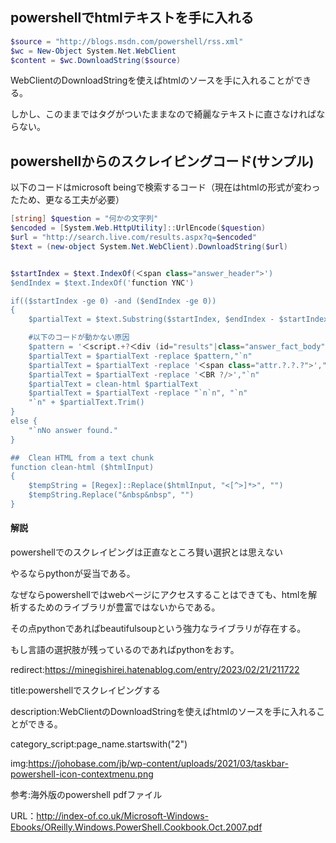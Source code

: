 




## powershellでhtmlテキストを手に入れる

```ps1
$source = "http://blogs.msdn.com/powershell/rss.xml"     
$wc = New-Object System.Net.WebClient
$content = $wc.DownloadString($source)
```

WebClientのDownloadStringを使えばhtmlのソースを手に入れることができる。

しかし、このままではタグがついたままなので綺麗なテキストに直さなければならない。


## powershellからのスクレイピングコード(サンプル)

以下のコードはmicrosoft beingで検索するコード（現在はhtmlの形式が変わったため、更なる工夫が必要）

```ps1
[string] $question = "何かの文字列"
$encoded = [System.Web.HttpUtility]::UrlEncode($question)
$url = "http://search.live.com/results.aspx?q=$encoded"
$text = (new-object System.Net.WebClient).DownloadString($url)


$startIndex = $text.IndexOf(＜span class="answer_header">')
$endIndex = $text.IndexOf('function YNC')

if(($startIndex -ge 0) -and ($endIndex -ge 0))
{
    $partialText = $text.Substring($startIndex, $endIndex - $startIndex)

    #以下のコードが動かない原因
    $pattern = '＜script.+?＜div (id="results"|class="answer_fact_body")>'
    $partialText = $partialText -replace $pattern,"`n"
    $partialText = $partialText -replace '＜span class="attr.?.?.?">',"`n"
    $partialText = $partialText -replace '＜BR ?/>',"`n"
    $partialText = clean-html $partialText
    $partialText = $partialText -replace "`n`n", "`n"
    "`n" + $partialText.Trim()
}
else {
    "`nNo answer found."
}

##  Clean HTML from a text chunk
function clean-html ($htmlInput)
{
    $tempString = [Regex]::Replace($htmlInput, "<[^>]*>", "")
    $tempString.Replace("&nbsp&nbsp", "")
}
```

#### 解説

powershellでのスクレイピングは正直なところ賢い選択とは思えない

やるならpythonが妥当である。

なぜならpowershellではwebページにアクセスすることはできても、htmlを解析するためのライブラリが豊富ではないからである。

その点pythonであればbeautifulsoupという強力なライブラリが存在する。

もし言語の選択肢が残っているのであればpythonをおす。


redirect:https://minegishirei.hatenablog.com/entry/2023/02/21/211722


title:powershellでスクレイピングする

description:WebClientのDownloadStringを使えばhtmlのソースを手に入れることができる。

category_script:page_name.startswith("2")

img:https://johobase.com/jb/wp-content/uploads/2021/03/taskbar-powershell-icon-contextmenu.png

参考:海外版のpowershell pdfファイル

URL：http://index-of.co.uk/Microsoft-Windows-Ebooks/OReilly.Windows.PowerShell.Cookbook.Oct.2007.pdf










